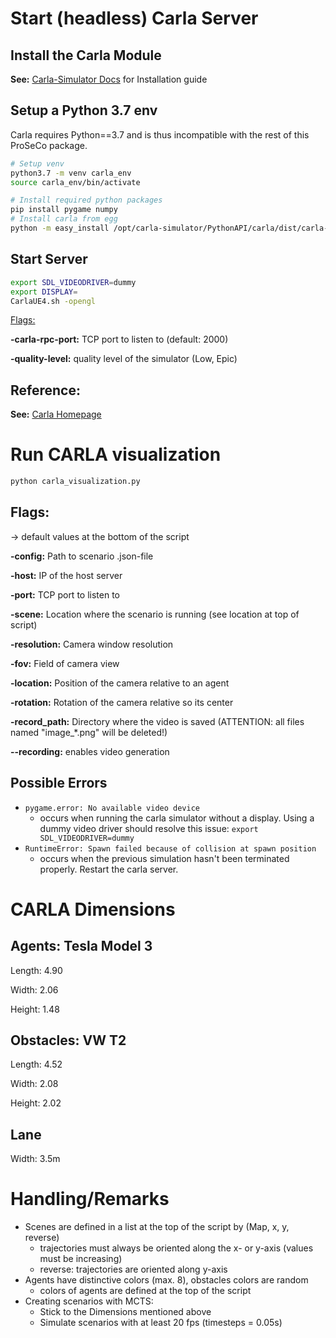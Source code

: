 
# Start (headless) Carla Server

## Install the Carla Module

**See:** [Carla-Simulator Docs](https://carla.readthedocs.io/en/latest/start_quickstart/#carla-installation) for Installation guide

## Setup a Python 3.7 env

Carla requires Python==3.7 and is thus incompatible with the rest of this ProSeCo package.

```bash
# Setup venv
python3.7 -m venv carla_env
source carla_env/bin/activate

# Install required python packages
pip install pygame numpy
# Install carla from egg
python -m easy_install /opt/carla-simulator/PythonAPI/carla/dist/carla-x.x.x-py3.7-linux-x86_64.egg
```

## Start Server

```bash
export SDL_VIDEODRIVER=dummy
export DISPLAY=
CarlaUE4.sh -opengl
```

<u>Flags:</u>

**-carla-rpc-port:** TCP port to listen to (default: 2000)

**-quality-level:** quality level of the simulator (Low, Epic)

## Reference:

**See:** [Carla Homepage](http://carla.org/)


# Run CARLA visualization

```bash
python carla_visualization.py
```


## Flags:

-> default values at the bottom of the script

**-config:** Path to scenario .json-file

**-host:** IP of the host server

**-port:** TCP port to listen to

**-scene:** Location where the scenario is running (see location at top of script)

**-resolution:** Camera window resolution

**-fov:** Field of camera view

**-location:** Position of the camera relative to an agent

**-rotation:** Rotation of the camera relative so its center

**-record_path:** Directory where the video is saved (ATTENTION: all files named "image_*.png" will be deleted!)

**--recording:** enables video generation

## Possible Errors
* `pygame.error: No available video device`
    * occurs when running the carla simulator without a display. Using a dummy video driver should resolve this issue: `export SDL_VIDEODRIVER=dummy`
* `RuntimeError: Spawn failed because of collision at spawn position`
    * occurs when the previous simulation hasn't been terminated properly. Restart the carla server.

# CARLA Dimensions

## Agents: Tesla Model 3

Length: 4.90

Width:  2.06

Height: 1.48

## Obstacles: VW T2

Length: 4.52

Width:  2.08

Height: 2.02

## Lane

Width: 3.5m

# Handling/Remarks

* Scenes are defined in a list at the top of the script by (Map, x, y, reverse)
    * trajectories must always be oriented along the x- or y-axis (values must be increasing)
    * reverse: trajectories are oriented along y-axis
* Agents have distinctive colors (max. 8), obstacles colors are random
    * colors of agents are defined at the top of the script
* Creating scenarios with MCTS:
    * Stick to the Dimensions mentioned above
    * Simulate scenarios with at least 20 fps (timesteps = 0.05s)